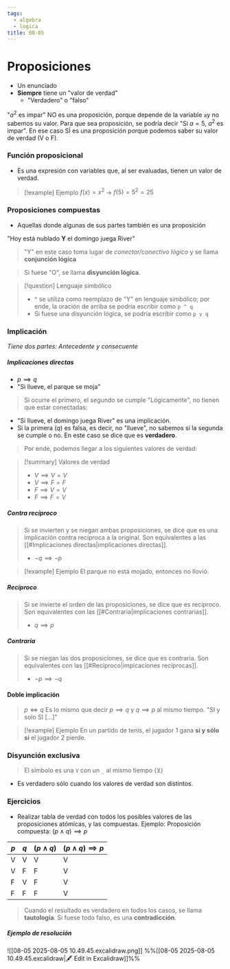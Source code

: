 ```yaml
---
tags:
  - algebra
  - logica
title: 08-05
---
```


# Proposiciones
- Un enunciado
- **Siempre** tiene un "valor de verdad"
	- "Verdadero" o "falso"

"$a^2$ es impar" NO es una proposición, porque depende de la variable `a`y no sabemos su valor. Para que sea proposición, se podría decir "Si $a = 5$, $a^2$ es impar". En ese caso SÍ es una proposición porque podemos saber su valor de verdad (V o F).

### Función proposicional
- Es una expresión con variables que, al ser evaluadas, tienen un valor de verdad.

>[!example] Ejemplo
>$f(x) = x^2$ -> $f(5) = 5^2 = 25$

### Proposiciones compuestas
- Aquellas donde algunas de sus partes también es una proposición

"Hoy está nublado **Y** el domingo juega River"
> "Y" en este caso toma lugar de *conector/conectivo lógico* y se llama **conjunción lógica**

> Si fuese "O", se llama **disyunción lógica**.

>[!question] Lenguaje simbólico
>- ^ se utiliza como reemplazo de "Y" en lenguaje simbólico; por ende, la oración de arriba se podría escribir como `p ^ q`
>- Si fuese una disyunción lógica, se podría escribir como `p v q`
### Implicación
*Tiene dos partes: Antecedente y consecuente*
##### Implicaciones directas
- $p \implies q$
- "Si llueve, el parque se moja"
> Si ocurre el primero, el segundo se cumple
"Lógicamente", no tienen que estar conectadas:
- "Si llueve, el domingo juega River" es una implicación.
- Si la primera ($q$) es falsa, es decir, no "llueve", no sabemos si la segunda se cumple o no. En este caso se dice que es **verdadero**.
> Por ende, podemos llegar a los siguientes valores de verdad:

>[!summary] Valores de verdad
>- $V \implies V = V$
>- $V \implies F = F$
>- $F \implies V = V$
>- $F \implies F = V$
##### Contra recíproco
> Si se invierten y se niegan ambas proposiciones, se dice que es una implicación contra recíproca a la original. Son equivalentes a las [[#Implicaciones directas|implicaciones directas]].
> - $\neg q \implies \neg p$

>[!example] Ejemplo
>El parque no está mojado, entonces no llovió.
##### Recíproco
> Si se invierte el orden de las proposiciones, se dice que es recíproco. Son equivalentes con las [[#Contraria|implicaciones contrarias]].
> - $q \implies p$
##### Contraria
> Si se niegan las dos proposiciones, se dice que es contraria. Son equivalentes con las [[#Recíproco|impicaciones recíprocas]].
> - $\neg p \implies \neg q$

#### Doble implicación
> $p \iff q$
>  Es lo mismo que decir $p \implies q$ y $q \implies p$ al mismo tiempo.
>  "SI y solo SI [...]"

>[!example] Ejemplo
>En un partido de tenis, el jugador 1 gana **si y sólo si** el jugador 2 pierde.
### Disyunción exclusiva
> El símbolo es una `V` con un `_` al mismo tiempo ($\veebar$)
- Es verdadero sólo cuando los valores de verdad son distintos.
### Ejercicios
- Realizar tabla de verdad con todos los posibles valores de las proposiciones atómicas, y las compuestas.
Ejemplo:
Proposición compuesta: $(p \wedge q) \implies p$

| $p$ | $q$ | $(p \wedge q)$ | $(p \wedge q) \implies p$ |
| --- | --- | -------------- | ------------------------- |
| V   | V   | V              | V                         |
| V   | F   | F              | V                         |
| F   | V   | F              | V                         |
| F   | F   | F              | V                         |

> Cuando el resultado es verdadero en todos los casos, se llama **tautología**. Si fuese todo falso, es una **contradicción**.
##### Ejemplo de resolución
![[08-05 2025-08-05 10.49.45.excalidraw.png]]
%%[[08-05 2025-08-05 10.49.45.excalidraw|🖋 Edit in Excalidraw]]%%
